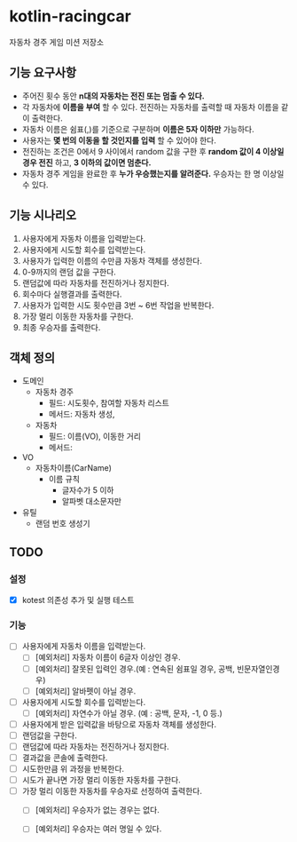 # kotlin-racingcar
자동차 경주 게임 미션 저장소

## 기능 요구사항
- 주어진 횟수 동안 **n대의 자동차는 전진 또는 멈출 수 있다.**
- 각 자동차에 **이름을 부여** 할 수 있다. 전진하는 자동차를 출력할 때 자동차 이름을 같이 출력한다.
- 자동차 이름은 쉼표(,)를 기준으로 구분하며 **이름은 5자 이하만** 가능하다.
- 사용자는 **몇 번의 이동을 할 것인지를 입력** 할 수 있어야 한다.
- 전진하는 조건은 0에서 9 사이에서 random 값을 구한 후 **random 값이 4 이상일 경우 전진** 하고, **3 이하의 값이면 멈춘다.**
- 자동차 경주 게임을 완료한 후 **누가 우승했는지를 알려준다.** 우승자는 한 명 이상일 수 있다.


## 기능 시나리오
1. 사용자에게 자동차 이름을 입력받는다.
2. 사용자에게 시도할 회수를 입력받는다.
3. 사용자가 입력한 이름의 수만큼 자동차 객체를 생성한다.
4. 0-9까지의 랜덤 값을 구한다.
5. 랜덤값에 따라 자동차를 전진하거나 정지한다.
6. 회수마다 실행결과를 출력한다.
7. 사용자가 입력한 시도 횟수만큼 3번 ~ 6번 작업을 반복한다.
8. 가장 멀리 이동한 자동차를 구한다.
9. 최종 우승자를 출력한다.

## 객체 정의
- 도메인
  - 자동차 경주
    - 필드: 시도횟수, 참여할 자동차 리스트
    - 메서드: 자동차 생성, 
  - 자동차
    - 필드: 이름(VO), 이동한 거리
    - 메서드: 
- VO
  - 자동차이름(CarName)
    - 이름 규칙
      - 글자수가 5 이하
      - 알파벳 대소문자만
- 유틸
  - 랜덤 번호 생성기

## TODO
### 설정
- [x] kotest 의존성 추가 및 실행 테스트
### 기능
- [ ] 사용자에게 자동차 이름을 입력받는다.
  - [ ] [예외처리] 자동차 이름이 6글자 이상인 경우.
  - [ ] [예외처리] 잘못된 입력인 경우.(예 : 연속된 쉼표일 경우, 공백, 빈문자열인경우)
  - [ ] [예외처리] 알바펫이 아닐 경우.
- [ ] 사용자에게 시도할 회수를 입력받는다.
  - [ ] [예외처리] 자연수가 아닐 경우. (예 : 공백, 문자, -1, 0 등.)
- [ ] 사용자에게 받은 입력값을 바탕으로 자동차 객체를 생성한다.
- [ ] 랜덤값을 구한다.
- [ ] 랜덤값에 따라 자동차는 전진하거나 정지한다.
- [ ] 결과값을 콘솔에 출력한다.
- [ ] 시도한만큼 위 과정을 반복한다.
- [ ] 시도가 끝나면 가장 멀리 이동한 자동차를 구한다.
- [ ] 가장 멀리 이동한 자동차를 우승자로 선정하여 출력한다.
  - [ ] [예외처리] 우승자가 없는 경우는 없다.
  - [ ] [예외처리] 우승자는 여러 명일 수 있다.


